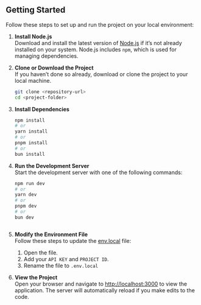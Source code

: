 ## Getting Started

Follow these steps to set up and run the project on your local environment:

1. **Install Node.js**  
   Download and install the latest version of [Node.js](https://nodejs.org/en) if it’s not already installed on your system. Node.js includes `npm`, which is used for managing dependencies.


2. **Clone or Download the Project**  
   If you haven’t done so already, download or clone the project to your local machine.

   ```bash
   git clone <repository-url>
   cd <project-folder>


3. **Install Dependencies**
   
   ```bash
   npm install
   # or
   yarn install
   # or
   pnpm install
   # or
   bun install


4. **Run the Development Server**  
   Start the development server with one of the following commands:

   ```bash
   npm run dev
   # or
   yarn dev
   # or
   pnpm dev
   # or
   bun dev


   
5. **Modify the Environment File**  
   Follow these steps to update the [env.local](allam-nu7aa/env.local) file:
   1. Open the file.
   2. Add your `API KEY` and `PROJECT ID`.
   3. Rename the file to `.env.local`




6. **View the Project**  
   Open your browser and navigate to [http://localhost:3000](http://localhost:3000) to view the application. The server will automatically reload if you make edits to the code.
